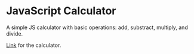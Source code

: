 # JavaScript Calculator

A simple JS calculator with basic operations: add, substract, multiply, and divide. 

[Link](https://master--dazzling-horse-aa1828.netlify.app/) for the calculator.

